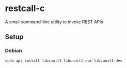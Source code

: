 # restcall-c
A small command-line utility to invoke REST APIs

## Setup

### Debian
```bash
sudo apt install libcunit1 libcunit1-doc libcunit1-dev
```
